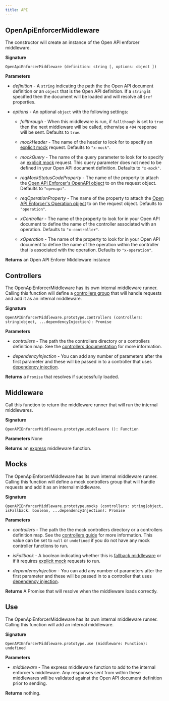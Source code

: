 ```yaml
---
title: API
---
```


## OpenApiEnforcerMiddleware

The constructor will create an instance of the Open API enforcer middleware.

**Signature** 

`OpenApiEnforcerMiddleware (definition: string [, options: object ])`

**Parameters**

- *definition* - A `string` indicating the path the the Open API document definition or an `object` that is the Open API definition. If a `string` is specified then the document will be loaded and will resolve all `$ref` properties.

- *options* - An optional `object` with the following settings:

  - *fallthrough* - When this middleware is run, if `fallthough` is set to `true` then the next middleware will be called, otherwise a `404` response will be sent. Defaults to `true`.

  - *mockHeader* - The name of the header to look for to specify an [explicit mock](guide/mocking.md#explicit-mocking) request. Defaults to `"x-mock"`.

  - *mockQuery* - The name of the query parameter to look for to specify an [explicit mock](guide/mocking.md#explicit-mocking) request. This query parameter does not need to be defined in your Open API document definition. Defaults to `"x-mock"`.

  - *reqMockStatusCodeProperty* - The name of the property to attach the [Open API Enforcer's OpenAPI object](https://github.com/byu-oit/openapi-enforcer/blob/master/docs/components/openapi.md) to on the request object. Defaults to `"openapi"`.

  - *reqOperationProperty* - The name of the property to attach the [Open API Enforcer's Operation object](https://github.com/byu-oit/openapi-enforcer/blob/master/docs/components/operation.md) to on the request object. Defaults to `"operation"`.

  - *xController* - The name of the property to look for in your Open API document to define the name of the controller associated with an operation. Defaults to `"x-controller"`.

  - *xOperation* - The name of the property to look for in your Open API document to define the name of the operation within the controller that is associated with the operation. Defaults to `"x-operation"`.

**Returns** an Open API Enforer Middleware instance

## Controllers

The OpenApiEnforcerMiddleware has its own internal middleware runner. Calling this function will define a [controllers group](./guide/controllers.md) that will handle requests and add it as an internal middleware.

**Signature**

`OpenAPIEnforcerMiddleware.prototype.controllers (controllers: string|object, ...dependencyInjection): Promise`

**Parameters**

- *controllers* - The path the the controllers directory or a controllers definition map. See the [controllers documentation](./guide/controllers.md) for more information.

- *dependencyInjection* - You can add any number of parameters after the first parameter and these will be passed in to a controller that uses [dependency injection](./guide/controllers.md#dependency-injection).

**Returns** a `Promise` that resolves if successfully loaded.

## Middleware

Call this function to return the middleware runner that will run the internal middlewares.

**Signature**

`OpenAPIEnforcerMiddleware.prototype.middleware (): Function`

**Parameters** None

**Returns** an [express](https://www.npmjs.com/package/express) middleware function.

## Mocks

The OpenApiEnforcerMiddleware has its own internal middleware runner. Calling this function will define a mock controllers group that will handle requests and add it as an internal middleware.

**Signature**

`OpenAPIEnforcerMiddleware.prototype.mocks (controllers: string|object, isFallback: boolean, ...dependencyInjection): Promise`

**Parameters**

- *controllers* - The path the the mock controllers directory or a controllers definition map. See the [controllers guide](./guide/controllers.md) for more information. This value can be set to `null` or `undefined` if you do not have any mock controller functions to run.

- *isFallback* - A boolean indicating whether this is [fallback middleware](guide/mocking.md#fallback-mocking) or if it requires [explicit mock](guide/mocking.md#explicit-mocking) requests to run.

- *dependencyInjection* - You can add any number of parameters after the first parameter and these will be passed in to a controller that uses [dependency injection](./guide/controllers.md#dependency-injection).

**Returns** A Promise that will resolve when the middleware loads correctly.

## Use

The OpenApiEnforcerMiddleware has its own internal middleware runner. Calling this function will add an internal middleware.

**Signature**

`OpenAPIEnforcerMiddleware.prototype.use (middleware: Function): undefined`

**Parameters**

- *middleware* - The express middleware function to add to the internal enforcer's middleware. Any responses sent from within these middlewares will be validated against the Open API document definition prior to sending.

**Returns** nothing.
